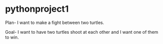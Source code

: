 # pythonproject1


Plan- 
I want to make a fight between two turtles.

Goal- 
I want to have two turtles shoot at each other and I want one of them to win.

